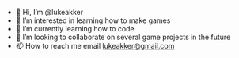 - 👋 Hi, I’m @lukeakker
- 👀 I’m interested in learning how to make games
- 🌱 I’m currently learning how to code
- 💞️ I’m looking to collaborate on several game projects in the future
- 📫 How to reach me email lukeakker@gmail.com

<!---
lukeakker/lukeakker is a ✨ special ✨ repository because its `README.md` (this file) appears on your GitHub profile.
You can click the Preview link to take a look at your changes.
--->

